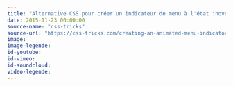 ```yaml
---
title: "Alternative CSS pour créer un indicateur de menu à l'état :hover"
date: 2015-11-23 00:00:00
source-name: "css-tricks"
source-url: "https://css-tricks.com/creating-an-animated-menu-indicator-with-css-selectors/?ref=MagazineduWebdesign"
image:
image-legende:
id-youtube:
id-vimeo:
id-soundcloud:
video-legende:
---
```

